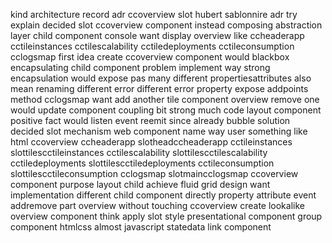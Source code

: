 kind architecture record adr ccoverview slot hubert sablonnire adr try explain decided slot ccoverview component instead composing abstraction layer child component console want display overview like ccheaderapp cctileinstances cctilescalability cctiledeployments cctileconsumption cclogsmap first idea create ccoverview component would blackbox encapsulating child component problem implement way strong encapsulation would expose pas many different propertiesattributes also mean renaming different error different error property expose addpoints method cclogsmap want add another tile component overview remove one would update component coupling bit strong much code layout component positive fact would listen event reemit since already bubble solution decided slot mechanism web component name way user something like html ccoverview ccheaderapp slotheadccheaderapp cctileinstances slottilescctileinstances cctilescalability slottilescctilescalability cctiledeployments slottilescctiledeployments cctileconsumption slottilescctileconsumption cclogsmap slotmaincclogsmap ccoverview component purpose layout child achieve fluid grid design want implementation different child component directly property attribute event addremove part overview without touching ccoverview create lookalike overview component think apply slot style presentational component group component htmlcss almost javascript statedata link component